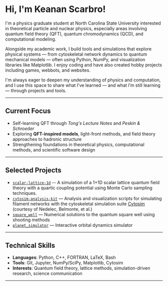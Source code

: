 # Hi, I'm Keanan Scarbro!

I'm a physics graduate student at North Carolina State University interested in theoretical particle and nuclear physics, especially areas involving quantum field theory (QFT), quantum chromodynamics (QCD), and computational modeling.

Alongside my academic work, I build tools and simulations that explore physical systems — from cytoskeletal network dynamics to quantum mechanical models — often using Python, NumPy, and visualization libraries like Matplotlib. I enjoy coding and have also created hobby projects including games, webbots, and websites.

I'm always eager to deepen my understanding of physics and computation, and I use this space to share what I’ve learned — and what I’m still learning — through projects and tools.


---

##  Current Focus
- Self-learning QFT through *Tong's Lecture Notes* and *Peskin & Schroeder*
- Exploring **QFT-inspired models**, light-front methods, and field theory approaches to hadronic structure
- Strengthening foundations in theoretical physics, computational methods, and scientific software design

---

## Selected Projects
-  [`scalar-lattice-1d`](https://github.com/KSHobbyProjs/scalar-lattice-1d) -- A simulation of a 1+1D scalar lattice quantum field theory with a quartic coupling potential using Monte Carlo sampling techniques.
-  [`cytosim-analysis-kit`](https://github.com/KSHobbyProjs/cytosim-analysis-kit) — Analysis and visualization scripts for simulating filament networks with the cytoskeletal simulation suite [Cytosim](https://gitlab.com/f-nedelec/cytosim) (courtesy of Nedelec, Belmonte, et al.)
-  [`square_well`](https://github.com/KSHobbyProjs/square_well) — Numerical solutions to the quantum square well using shooting methods
-  [`planet_simulator`](https://github.com/KSHobbyProjs/planet_simulator) — Interactive orbital dynamics simulator

---

##  Technical Skills

- **Languages**: Python, C++, FORTRAN, LaTeX, Bash
- **Tools**: Git, Jupyter, NumPy/SciPy, Matplotlib, Cytosim
- **Interests**: Quantum field theory, lattice methods, simulation-driven research, science communication

---
